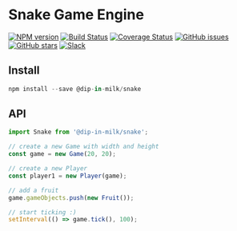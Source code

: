 # Snake Game Engine

[![NPM version][npm-img]][npm-url]
[![Build Status][build-img]][build-url]
[![Coverage Status][coverage-image]][coverage-url]
[![GitHub issues][issues-image]][issues-url]
[![GitHub stars][github-stars-img]][github-stars-url]
[![Slack][slack-image]][slack-url]

## Install
```js
npm install --save @dip-in-milk/snake
```

## API

```js
import Snake from '@dip-in-milk/snake';

// create a new Game with width and height
const game = new Game(20, 20);

// create a new Player
const player1 = new Player(game);

// add a fruit
game.gameObjects.push(new Fruit());

// start ticking :)
setInterval(() => game.tick(), 100);
```

[npm-img]: https://img.shields.io/npm/v/@dip-in-milk/snake.svg?logo=npm
[npm-url]: https://www.npmjs.com/package/@dip-in-milk/snake

[build-img]: https://img.shields.io/travis/dip-in-milk/snake/develop.svg?logo=travis
[build-url]: https://travis-ci.org/dip-in-milk/snake

[coverage-image]: https://coveralls.io/repos/github/dip-in-milk/snake/badge.svg?branch=develop
[coverage-url]: https://coveralls.io/github/dip-in-milk/snake?branch=develop

[slack-image]: https://img.shields.io/badge/%23snake-ff69b4.svg?logo=slack&label=slack
[slack-url]: https://dip-in-milk.slack.com/messages/CCCAVG2N5

[issues-image]: https://img.shields.io/github/issues/dip-in-milk/snake.svg?logo=github
[issues-url]: https://github.com/dip-in-milk/snake/issues

[github-stars-img]: https://img.shields.io/github/stars/dip-in-milk/snake.svg?logo=github
[github-stars-url]: https://github.com/dip-in-milk/snake/stargazers

